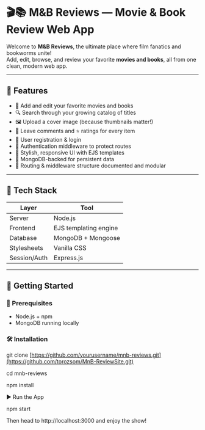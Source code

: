 # 🎬📚 M&B Reviews — Movie & Book Review Web App

Welcome to **M&B Reviews**, the ultimate place where film fanatics and bookworms unite!  
Add, edit, browse, and review your favorite **movies and books**, all from one clean, modern web app.

---

## 🌟 Features

- 📝 Add and edit your favorite movies and books
- 🔍 Search through your growing catalog of titles
- 🖼️ Upload a cover image (because thumbnails matter!)
- 💬 Leave comments and ⭐ ratings for every item
- 🧑 User registration & login
- 👮 Authentication middleware to protect routes
- 🌈 Stylish, responsive UI with EJS templates
- 💾 MongoDB-backed for persistent data
- 🎯 Routing & middleware structure documented and modular

---

## 🧠 Tech Stack

| Layer        | Tool                        |
|--------------|-----------------------------|
| Server       | Node.js                     |
| Frontend     | EJS templating engine       |
| Database     | MongoDB + Mongoose          |
| Stylesheets  | Vanilla CSS                 |
| Session/Auth | Express.js         |

---

## 🚀 Getting Started

### 🧱 Prerequisites
- Node.js + npm
- MongoDB running locally

### 🛠 Installation

git clone [https://github.com/yourusername/mnb-reviews.git](https://github.com/torozsom/MnB-ReviewSite.git)

cd mnb-reviews

npm install

▶️ Run the App

npm start

Then head to http://localhost:3000 and enjoy the show!

